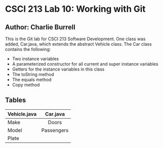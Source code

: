 
# CSCI 213 Lab 10: Working with Git

## Author: Charlie Burrell

 This is the Git lab for CSCI 213 Software Development. One class was added, Car.java, which extends the abstract Vehicle class. The Car class contains the following:

* Two instance variables
* A parameterized constructor for all current and super instance variables
* Getters for the instance variables in this class
* The toString method
* The equals method
* Copy method



## Tables

| Vehicle.java  | Car.java |
| ------------- |:-------------:|
| Make     | Doors    |
| Model     | Passengers    |
| Plate 